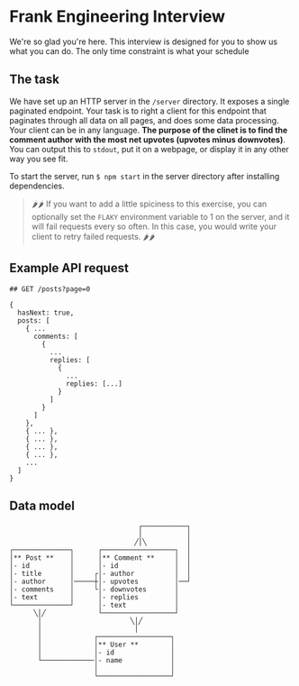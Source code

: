 # Frank Engineering Interview

We're so glad you're here. This interview is designed for you to show us what you can do. The only time constraint is what your schedule

## The task

We have set up an HTTP server in the `/server` directory. It exposes a single paginated endpoint. Your task is to right a client for this endpoint that paginates through all data on all pages, and does some data processing. Your client can be in any language. **The purpose of the clinet is to find the comment author with the most net upvotes (upvotes minus downvotes)**. You can output this to `stdout`, put it on a webpage, or display it in any other way you see fit.

To start the server, run `$ npm start` in the server directory after installing dependencies.

> 🌶🌶 If you want to add a little spiciness to this exercise, you can optionally set the `FLAKY` environment variable to 1 on the server, and it will fail requests every so often. In this case, you would write your client to retry failed requests. 🌶🌶

## Example API request

```
## GET /posts?page=0

{
  hasNext: true,
  posts: [
    { ...
      comments: [
        {
          ...
          replies: [
            {
              ...
              replies: [...]
            }
          ]
        }
      ]
    },
    { ... },
    { ... },
    { ... },
    { ... },
    ...
  ]
}
```

## Data model


                                    ┌───────────┐
                                    │           │
                                   ╱│╲          │
    ┌──────────────┐      ┌──────────────────┐  │
    │** Post **    │      │** Comment **     │  │
    │- id          │      │- id              │  │
    │- title       │     ┌│- author          │  │
    │- author      │─────┼│- upvotes         │──┘
    │- comments    │     └│- downvotes       │   
    │- text        │      │- replies         │   
    └──────────────┘      │- text            │   
          ╲│╱             └──────────────────┘   
           │                      ╲│╱           
           │                       │            
           │             ┌──────────────────┐   
           │             │** User **        │   
           │             │- id              │   
           └─────────────│- name            │   
                         │                  │   
                         └──────────────────┘   

